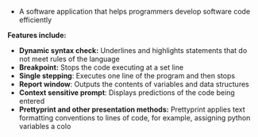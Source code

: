 - A software application that helps programmers develop software code efficiently

**Features include:**
- **Dynamic syntax check:** Underlines and highlights statements that do not meet rules of the language
- **Breakpoint:** Stops the code executing at a set line
- **Single stepping**: Executes one line of the program and then stops
- **Report window**: Outputs the contents of variables and data structures
- **Context sensitive prompt**: Displays predictions of the code being entered
- **Prettyprint and other presentation methods:** Prettyprint applies text formatting conventions to lines of code, for example, assigning python variables a colo
